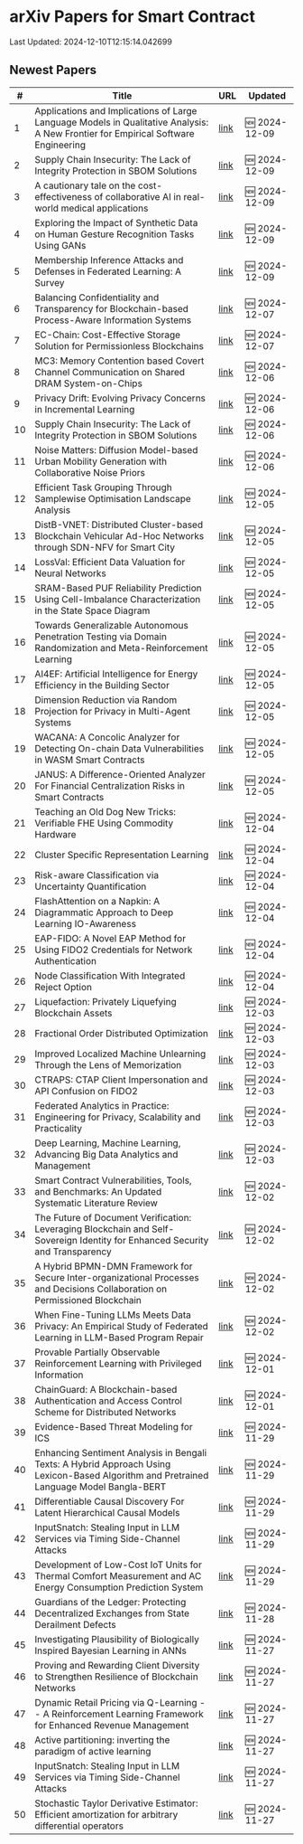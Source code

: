 # arXiv Papers for Smart Contract

Last Updated: 2024-12-10T12:15:14.042699

## Newest Papers

|\#|Title|URL|Updated|
|---|---|---|---|
|1|Applications and Implications of Large Language Models in Qualitative Analysis: A New Frontier for Empirical Software Engineering|[link](http://arxiv.org/abs/2412.06564v1)|🆕 2024-12-09|
|2|Supply Chain Insecurity: The Lack of Integrity Protection in SBOM Solutions|[link](http://arxiv.org/abs/2412.05138v2)|🆕 2024-12-09|
|3|A cautionary tale on the cost-effectiveness of collaborative AI in real-world medical applications|[link](http://arxiv.org/abs/2412.06494v1)|🆕 2024-12-09|
|4|Exploring the Impact of Synthetic Data on Human Gesture Recognition Tasks Using GANs|[link](http://arxiv.org/abs/2412.06389v1)|🆕 2024-12-09|
|5|Membership Inference Attacks and Defenses in Federated Learning: A Survey|[link](http://arxiv.org/abs/2412.06157v1)|🆕 2024-12-09|
|6|Balancing Confidentiality and Transparency for Blockchain-based Process-Aware Information Systems|[link](http://arxiv.org/abs/2412.05737v1)|🆕 2024-12-07|
|7|EC-Chain: Cost-Effective Storage Solution for Permissionless Blockchains|[link](http://arxiv.org/abs/2412.05502v1)|🆕 2024-12-07|
|8|MC3: Memory Contention based Covert Channel Communication on Shared DRAM System-on-Chips|[link](http://arxiv.org/abs/2412.05228v1)|🆕 2024-12-06|
|9|Privacy Drift: Evolving Privacy Concerns in Incremental Learning|[link](http://arxiv.org/abs/2412.05183v1)|🆕 2024-12-06|
|10|Supply Chain Insecurity: The Lack of Integrity Protection in SBOM Solutions|[link](http://arxiv.org/abs/2412.05138v1)|🆕 2024-12-06|
|11|Noise Matters: Diffusion Model-based Urban Mobility Generation with Collaborative Noise Priors|[link](http://arxiv.org/abs/2412.05000v1)|🆕 2024-12-06|
|12|Efficient Task Grouping Through Samplewise Optimisation Landscape Analysis|[link](http://arxiv.org/abs/2412.04413v1)|🆕 2024-12-05|
|13|DistB-VNET: Distributed Cluster-based Blockchain Vehicular Ad-Hoc Networks through SDN-NFV for Smart City|[link](http://arxiv.org/abs/2412.04222v1)|🆕 2024-12-05|
|14|LossVal: Efficient Data Valuation for Neural Networks|[link](http://arxiv.org/abs/2412.04158v1)|🆕 2024-12-05|
|15|SRAM-Based PUF Reliability Prediction Using Cell-Imbalance Characterization in the State Space Diagram|[link](http://arxiv.org/abs/2412.04125v1)|🆕 2024-12-05|
|16|Towards Generalizable Autonomous Penetration Testing via Domain Randomization and Meta-Reinforcement Learning|[link](http://arxiv.org/abs/2412.04078v1)|🆕 2024-12-05|
|17|AI4EF: Artificial Intelligence for Energy Efficiency in the Building Sector|[link](http://arxiv.org/abs/2412.04045v1)|🆕 2024-12-05|
|18|Dimension Reduction via Random Projection for Privacy in Multi-Agent Systems|[link](http://arxiv.org/abs/2412.04031v1)|🆕 2024-12-05|
|19|WACANA: A Concolic Analyzer for Detecting On-chain Data Vulnerabilities in WASM Smart Contracts|[link](http://arxiv.org/abs/2412.03946v1)|🆕 2024-12-05|
|20|JANUS: A Difference-Oriented Analyzer For Financial Centralization Risks in Smart Contracts|[link](http://arxiv.org/abs/2412.03938v1)|🆕 2024-12-05|
|21|Teaching an Old Dog New Tricks: Verifiable FHE Using Commodity Hardware|[link](http://arxiv.org/abs/2412.03550v1)|🆕 2024-12-04|
|22|Cluster Specific Representation Learning|[link](http://arxiv.org/abs/2412.03471v1)|🆕 2024-12-04|
|23|Risk-aware Classification via Uncertainty Quantification|[link](http://arxiv.org/abs/2412.03391v1)|🆕 2024-12-04|
|24|FlashAttention on a Napkin: A Diagrammatic Approach to Deep Learning IO-Awareness|[link](http://arxiv.org/abs/2412.03317v1)|🆕 2024-12-04|
|25|EAP-FIDO: A Novel EAP Method for Using FIDO2 Credentials for Network Authentication|[link](http://arxiv.org/abs/2412.03277v1)|🆕 2024-12-04|
|26|Node Classification With Integrated Reject Option|[link](http://arxiv.org/abs/2412.03190v1)|🆕 2024-12-04|
|27|Liquefaction: Privately Liquefying Blockchain Assets|[link](http://arxiv.org/abs/2412.02634v1)|🆕 2024-12-03|
|28|Fractional Order Distributed Optimization|[link](http://arxiv.org/abs/2412.02546v1)|🆕 2024-12-03|
|29|Improved Localized Machine Unlearning Through the Lens of Memorization|[link](http://arxiv.org/abs/2412.02432v1)|🆕 2024-12-03|
|30|CTRAPS: CTAP Client Impersonation and API Confusion on FIDO2|[link](http://arxiv.org/abs/2412.02349v1)|🆕 2024-12-03|
|31|Federated Analytics in Practice: Engineering for Privacy, Scalability and Practicality|[link](http://arxiv.org/abs/2412.02340v1)|🆕 2024-12-03|
|32|Deep Learning, Machine Learning, Advancing Big Data Analytics and Management|[link](http://arxiv.org/abs/2412.02187v1)|🆕 2024-12-03|
|33|Smart Contract Vulnerabilities, Tools, and Benchmarks: An Updated Systematic Literature Review|[link](http://arxiv.org/abs/2412.01719v1)|🆕 2024-12-02|
|34|The Future of Document Verification: Leveraging Blockchain and Self-Sovereign Identity for Enhanced Security and Transparency|[link](http://arxiv.org/abs/2412.01531v1)|🆕 2024-12-02|
|35|A Hybrid BPMN-DMN Framework for Secure Inter-organizational Processes and Decisions Collaboration on Permissioned Blockchain|[link](http://arxiv.org/abs/2412.01196v1)|🆕 2024-12-02|
|36|When Fine-Tuning LLMs Meets Data Privacy: An Empirical Study of Federated Learning in LLM-Based Program Repair|[link](http://arxiv.org/abs/2412.01072v1)|🆕 2024-12-02|
|37|Provable Partially Observable Reinforcement Learning with Privileged Information|[link](http://arxiv.org/abs/2412.00985v1)|🆕 2024-12-01|
|38|ChainGuard: A Blockchain-based Authentication and Access Control Scheme for Distributed Networks|[link](http://arxiv.org/abs/2412.00677v1)|🆕 2024-12-01|
|39|Evidence-Based Threat Modeling for ICS|[link](http://arxiv.org/abs/2411.19759v1)|🆕 2024-11-29|
|40|Enhancing Sentiment Analysis in Bengali Texts: A Hybrid Approach Using Lexicon-Based Algorithm and Pretrained Language Model Bangla-BERT|[link](http://arxiv.org/abs/2411.19584v1)|🆕 2024-11-29|
|41|Differentiable Causal Discovery For Latent Hierarchical Causal Models|[link](http://arxiv.org/abs/2411.19556v1)|🆕 2024-11-29|
|42|InputSnatch: Stealing Input in LLM Services via Timing Side-Channel Attacks|[link](http://arxiv.org/abs/2411.18191v2)|🆕 2024-11-29|
|43|Development of Low-Cost IoT Units for Thermal Comfort Measurement and AC Energy Consumption Prediction System|[link](http://arxiv.org/abs/2411.19536v1)|🆕 2024-11-29|
|44|Guardians of the Ledger: Protecting Decentralized Exchanges from State Derailment Defects|[link](http://arxiv.org/abs/2411.18935v1)|🆕 2024-11-28|
|45|Investigating Plausibility of Biologically Inspired Bayesian Learning in ANNs|[link](http://arxiv.org/abs/2411.18788v1)|🆕 2024-11-27|
|46|Proving and Rewarding Client Diversity to Strengthen Resilience of Blockchain Networks|[link](http://arxiv.org/abs/2411.18401v1)|🆕 2024-11-27|
|47|Dynamic Retail Pricing via Q-Learning -- A Reinforcement Learning Framework for Enhanced Revenue Management|[link](http://arxiv.org/abs/2411.18261v1)|🆕 2024-11-27|
|48|Active partitioning: inverting the paradigm of active learning|[link](http://arxiv.org/abs/2411.18254v1)|🆕 2024-11-27|
|49|InputSnatch: Stealing Input in LLM Services via Timing Side-Channel Attacks|[link](http://arxiv.org/abs/2411.18191v1)|🆕 2024-11-27|
|50|Stochastic Taylor Derivative Estimator: Efficient amortization for arbitrary differential operators|[link](http://arxiv.org/abs/2412.00088v1)|🆕 2024-11-27|
